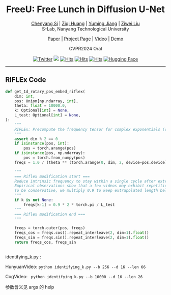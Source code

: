 
<div align="center">

<h1>FreeU: Free Lunch in Diffusion U-Net</h1>

<div>
    <a href="https://chenyangsi.github.io/" target="_blank">Chenyang Si</a><sup></sup> | 
    <a href="https://ziqihuangg.github.io/" target="_blank">Ziqi Huang</a><sup></sup> | 
    <a href="https://yumingj.github.io/" target="_blank">Yuming Jiang</a><sup></sup> | 
    <a href="https://liuziwei7.github.io/" target="_blank">Ziwei Liu</a><sup></sup>
</div>
<div>
    <sup></sup>S-Lab, Nanyang Technological University
</div>



[Paper](https://arxiv.org/pdf/2309.11497.pdf) | [Project Page](https://chenyangsi.top/FreeU/) | [Video](https://www.youtube.com/watch?v=-CZ5uWxvX30&t=2s) | [Demo](https://huggingface.co/spaces/ChenyangSi/FreeU)


<div>
    <sup></sup>CVPR2024 Oral
</div>




    
[![Twitter](https://img.shields.io/twitter/url/https/twitter.com/cloudposse.svg?style=social&label=Follow%20%40Us)](https://twitter.com/scy994)
![](https://img.shields.io/github/stars/ChenyangSi/FreeU?style=social)
[![Hits](https://hits.seeyoufarm.com/api/count/incr/badge.svg?url=https%3A%2F%2Fgithub.com%2FChenyangSi%2FFreeU&count_bg=%23E5970E&title_bg=%23847878&icon=&icon_color=%23E7E7E7&title=Github+visitors&edge_flat=false)](https://hits.seeyoufarm.com)
[![Hits](https://hits.seeyoufarm.com/api/count/incr/badge.svg?url=https%3A%2F%2Fhuggingface.co%2Fspaces%2FChenyangSi%2FFreeU&count_bg=%23E5D10E&title_bg=%23847878&icon=&icon_color=%23E7E7E7&title=HuggingFace+visitors&edge_flat=false)](https://hits.seeyoufarm.com)
[![Hits](https://hits.seeyoufarm.com/api/count/incr/badge.svg?url=https%3A%2F%2Fchenyangsi.top%2FFreeU%2F&count_bg=%239016D2&title_bg=%23847878&icon=&icon_color=%23E7E7E7&title=Page+visitors&edge_flat=false)](https://hits.seeyoufarm.com)
[![Hugging Face](https://img.shields.io/badge/Demo-%F0%9F%A4%97%20Hugging%20Face-66cdaa)](https://huggingface.co/spaces/ChenyangSi/FreeU)

</div>

---


## RIFLEx Code

```python
def get_1d_rotary_pos_embed_riflex(
    dim: int,
    pos: Union[np.ndarray, int],
    theta: float = 10000.0,
    k: Optional[int] = None,
    L_test: Optional[int] = None,
):
    """
    RIFLEx: Precompute the frequency tensor for complex exponentials (cis) with given dimensions.
    """
    assert dim % 2 == 0
    if isinstance(pos, int):
        pos = torch.arange(pos)
    if isinstance(pos, np.ndarray):
        pos = torch.from_numpy(pos)
    freqs = 1.0 / (theta ** (torch.arange(0, dim, 2, device=pos.device)[: (dim // 2)].float() / dim)) 

    """ 
    === Riflex modification start ===
    Reduce intrinsic frequency to stay within a single cycle after extrapolation (see Eq.(8)).
    Empirical observations show that a few videos may exhibit repetition in the tail frames.
    To be conservative, we multiply 0.9 to keep extrapolated length below 90% of a single cycle.
    """
    if k is not None:
        freqs[k-1] = 0.9 * 2 * torch.pi / L_test
    """
    === Riflex modification end ===
    """

    freqs = torch.outer(pos, freqs)  
    freqs_cos = freqs.cos().repeat_interleave(2, dim=1).float()  
    freqs_sin = freqs.sin().repeat_interleave(2, dim=1).float()  
    return freqs_cos, freqs_sin
    
```

identifying_k.py :

HunyuanVideo: `python identifying_k.py --b 256 --d 16 --len 66`

CogVideo: ` python identifying_k.py --b 10000 --d 16 --len 26`

参数含义见 args 的 help